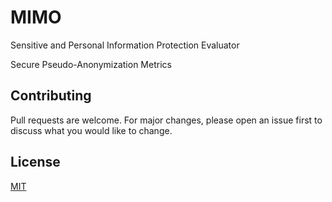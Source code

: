 # MIMO

Sensitive and
Personal
Information
Protection
Evaluator

Secure Pseudo-Anonymization Metrics

## Contributing

Pull requests are welcome. For major changes, please open an issue first to discuss what you would like to change.

## License

[MIT](https://choosealicense.com/licenses/mit/)
